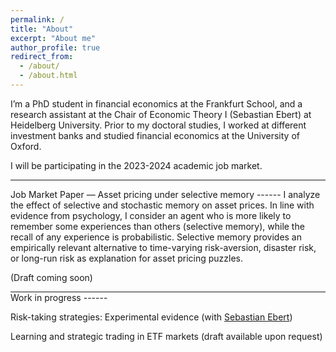 ```yaml
---
permalink: /
title: "About"
excerpt: "About me"
author_profile: true
redirect_from: 
  - /about/
  - /about.html
---
```


I’m a PhD student in financial economics at the Frankfurt School, and a research assistant at the Chair of Economic Theory I (Sebastian Ebert) at Heidelberg University. Prior to my doctoral studies, I worked at different investment banks and studied financial economics at the University of Oxford. 

I will be participating in the 2023-2024 academic job market.

<hr style="border-top-color:black">
Job Market Paper — Asset pricing under selective memory
------
I analyze the effect of selective and stochastic memory on asset prices. In line with evidence from psychology, I consider an agent who is more likely to remember some experiences than others (selective memory), while the recall of any experience is probabilistic. Selective memory provides an empirically relevant alternative to time-varying risk-aversion, disaster risk, or long-run risk as explanation for asset pricing puzzles.  

(Draft coming soon)

<hr style="border-top-color:black; margin-block-end:0">
Work in progress
------

Risk-taking strategies: Experimental evidence (with [Sebastian Ebert](https://sites.google.com/site/ebertecon/home))

Learning and strategic trading in ETF markets (draft available upon request)

